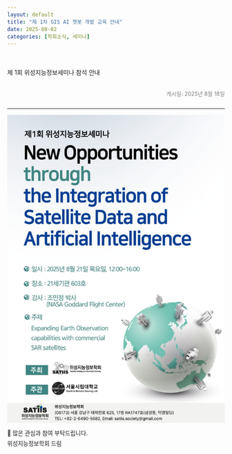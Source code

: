 ```yaml
---
layout: default
title: "제 1차 GIS AI 챗봇 개발 교육 안내"
date: 2025-08-02
categories: [학회소식, 세미나]
---
```

<style>
  .customTable1 tr th {
    width: 30%;
  }

  .customTable2 tr td:nth-child(1) {
    width: 30%
  }
  .customTable2 tr td:nth-child(2) {
    width: 35%
  }
  .customTable2 tr td:nth-child(3) {
    width: 35%
  }

.button {
    display: block;
    background-color: white;
    border: 1px solid;
    border-width: 2px;
    border-color: #eae5e5;
    color: black;
    text-align: center;
    padding: 15px 20px;
    font-family: 'Noto Sans','맑은 고딕','Malgun Gothic',Arial,Helvetica,sans-serif,Lucida,'Grande','Microsoft YaHei','Hiragino Sans GB', 'SimSun', 'Meiryo';
    font-size: 20px;
}
</style>

<br>
<br>
<div class="gayheader">
  <span>제 1회 위성지능정보세미나 참석 안내</span>
  <div></div>
</div>
<br>
<p style="text-align: right; font-size: 0.9em; color: gray; margin-bottom: 2em;">게시일: 2025년 8월 18일</p>
<hr>
<img src="/assets/img/notice_1.jpg" alt="행사 관련 이미지" style="max-width: 100%; height: auto; display: block; margin: 0 auto;">

  
  <p style="font-size: 0.95em; line-height: 1.8em;">📢 많은 관심과 참여 부탁드립니다.<br>위성지능정보학회 드림</p>


